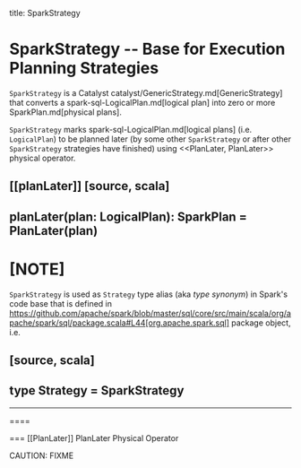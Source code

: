 title: SparkStrategy

# SparkStrategy -- Base for Execution Planning Strategies

`SparkStrategy` is a Catalyst catalyst/GenericStrategy.md[GenericStrategy] that converts a spark-sql-LogicalPlan.md[logical plan] into zero or more SparkPlan.md[physical plans].

`SparkStrategy` marks spark-sql-LogicalPlan.md[logical plans] (i.e. `LogicalPlan`) to be planned later (by some other `SparkStrategy` or after other `SparkStrategy` strategies have finished) using <<PlanLater, PlanLater>> physical operator.

[[planLater]]
[source, scala]
----
planLater(plan: LogicalPlan): SparkPlan = PlanLater(plan)
----

[NOTE]
====
`SparkStrategy` is used as `Strategy` type alias (aka _type synonym_) in Spark's code base that is defined in https://github.com/apache/spark/blob/master/sql/core/src/main/scala/org/apache/spark/sql/package.scala#L44[org.apache.spark.sql] package object, i.e.

[source, scala]
----
type Strategy = SparkStrategy
----

---
====

=== [[PlanLater]] PlanLater Physical Operator

CAUTION: FIXME
